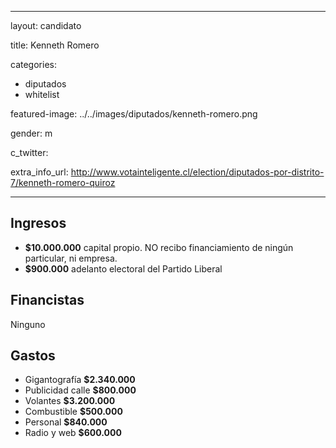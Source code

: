  ---
layout: candidato

title: Kenneth Romero 

categories:
- diputados
- whitelist

featured-image: ../../images/diputados/kenneth-romero.png

gender: m

c_twitter: 

extra_info_url: http://www.votainteligente.cl/election/diputados-por-distrito-7/kenneth-romero-quiroz

---


## Ingresos


- **$10.000.000** capital propio. NO recibo financiamiento de ningún particular, ni empresa.
- **$900.000** adelanto electoral del Partido Liberal


## Financistas


Ninguno


## Gastos


- Gigantografía        **$2.340.000**
- Publicidad calle     **$800.000**
- Volantes             **$3.200.000**
- Combustible          **$500.000**
- Personal             **$840.000**
- Radio y web          **$600.000**

